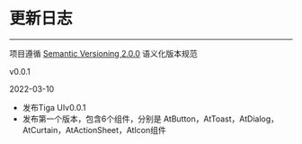 
# 更新日志

----

项目遵循 [Semantic Versioning 2.0.0](http://semver.org/lang/zh-CN/) 语义化版本规范

<div class="row changelog">
  <div class="at-timeline">
    <div class="at-timeline__item at-timeline__item--last at-timeline__item--custom at-timeline__item--error">
      <div class="at-timeline__tail"></div>
      <div class="at-timeline__dot">
        <i class="icon icon-award"></i>
      </div>
      <div class="at-timeline__content">
        <p class="head">v0.0.1</p>
        <p class="time">
          <span>2022-03-10</span>
        </p>
        <ul class="content">
          <li>发布<span>Tiga UI</span>v0.0.1</li>
          <li>发布第一个版本，包含<span>6</span>个组件，分别是 <span>AtButton</span>，<span>AtToast</span>，<span>AtDialog</span>，<span>AtCurtain</span>，<span>AtActionSheet</span>，<span>AtIcon</span>组件</li>
        </ul>
      </div>
    </div>
  </div>
</div>
